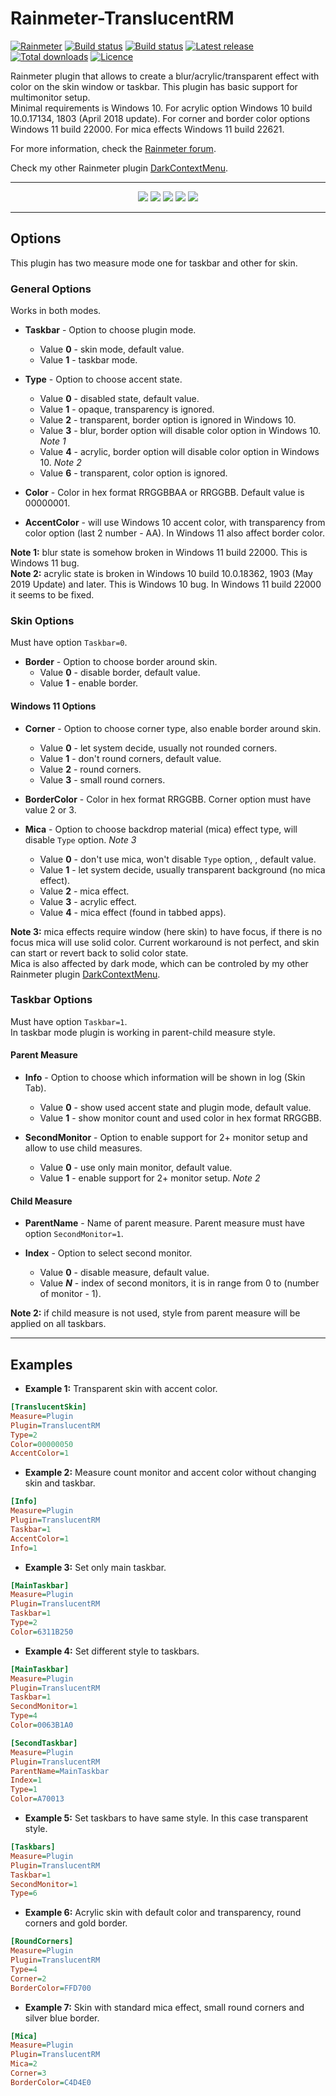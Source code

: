 # Rainmeter-TranslucentRM

[![Rainmeter](https://img.shields.io/badge/Rainmeter-Plugin-blue.svg?&logo=rainmeter)](https://www.rainmeter.net)
[![Build status](https://img.shields.io/github/actions/workflow/status/ozone10/Rainmeter-TranslucentRM/build.yml?branch=master&logo=Github)](https://github.com/ozone10/Rainmeter-TranslucentRM/actions)
[![Build status](https://img.shields.io/appveyor/ci/ozone10/Rainmeter-TranslucentRM/master?logo=Appveyor)](https://ci.appveyor.com/project/ozone10/rainmeter-translucentrm)
[![Latest release](https://img.shields.io/github/v/release/ozone10/Rainmeter-TranslucentRM?include_prereleases)](https://github.com/ozone10/Rainmeter-TranslucentRM/releases/latest)
[![Total downloads](https://img.shields.io/github/downloads/ozone10/Rainmeter-TranslucentRM/total.svg)](https://github.com/ozone10/Rainmeter-TranslucentRM/releases)
[![Licence](https://img.shields.io/github/license/ozone10/Rainmeter-TranslucentRM?color=9cf)](https://www.gnu.org/licenses/gpl-3.0.en.html)

Rainmeter plugin that allows to create a blur/acrylic/transparent effect with color on the skin window or taskbar. This plugin has basic support for multimonitor setup.  
Minimal requirements is Windows 10. For acrylic option Windows 10 build 10.0.17134, 1803 (April 2018 update). For corner and border color options Windows 11 build 22000. For mica effects Windows 11 build 22621.

For more information, check the [Rainmeter forum](https://forum.rainmeter.net/viewtopic.php?f=128&p=165921).

Check my other Rainmeter plugin [DarkContextMenu](https://github.com/ozone10/Rainmeter-DarkContextMenu).

* * *

<p align="center">
<img src="https://i.imgur.com/aaIuWs1.png">
  <img src="https://i.imgur.com/jyUrTar.png">
  <img src="https://i.imgur.com/zYt37SA.png">
  <img src="https://i.imgur.com/EJGMumj.png">
  <img src="https://i.imgur.com/Qj7ePGZ.png">
</p>

* * *

## Options

This plugin has two measure mode one for taskbar and other for skin.

### General Options

Works in both modes.

- **Taskbar** - Option to choose plugin mode.

  - Value **0** - skin mode, default value.
  - Value **1** - taskbar mode.

- **Type** - Option to choose accent state.

  - Value **0** - disabled state, default value.
  - Value **1** - opaque, transparency is ignored.
  - Value **2** - transparent, border option is ignored in Windows 10.
  - Value **3** - blur, border option will disable color option in Windows 10. _Note 1_
  - Value **4** - acrylic, border option will disable color option in Windows 10. _Note 2_
  - Value **6** - transparent, color option is ignored.

- **Color** - Color in hex format RRGGBBAA or RRGGBB. Default value is 00000001.

- **AccentColor** - will use Windows 10 accent color, with transparency from color option (last 2 number - AA). In Windows 11 also affect border color.

**Note 1:** blur state is somehow broken in Windows 11 build 22000. This is Windows 11 bug.  
**Note 2:** acrylic state is broken in Windows 10 build 10.0.18362, 1903 (May 2019 Update) and later. This is Windows 10 bug. In Windows 11 build 22000 it seems to be fixed.

### Skin Options

Must have option `Taskbar=0`.

- **Border** - Option to choose border around skin.
  - Value **0** - disable border, default value.
  - Value **1** - enable border.

#### Windows 11 Options

- **Corner** - Option to choose corner type, also enable border around skin.
  - Value **0** - let system decide, usually not rounded corners.
  - Value **1** - don't round corners, default value.
  - Value **2** - round corners.
  - Value **3** - small round corners.

- **BorderColor** - Color in hex format RRGGBB. Corner option must have value 2 or 3.

- **Mica** - Option to choose backdrop material (mica) effect type, will disable `Type` option. _Note 3_
  - Value **0** - don't use mica, won't disable `Type` option, , default value.
  - Value **1** - let system decide, usually transparent background (no mica effect).
  - Value **2** - mica effect.
  - Value **3** - acrylic effect.
  - Value **4** - mica effect (found in tabbed apps).

**Note 3:** mica effects require window (here skin) to have focus, if there is no focus mica will use solid color. Current workaround is not perfect, and skin can start or revert back to solid color state.  
Mica is also affected by dark mode, which can be controled by my other Rainmeter plugin [DarkContextMenu](https://github.com/ozone10/Rainmeter-DarkContextMenu).

### Taskbar Options

Must have option `Taskbar=1`.  
In taskbar mode plugin is working in parent-child measure style.

#### Parent Measure

- **Info** - Option to choose which information will be shown in log (Skin Tab).

  - Value **0** - show used accent state and plugin mode, default value.
  - Value **1** - show monitor count and used color in hex format RRGGBB.

- **SecondMonitor** - Option to enable support for 2+ monitor setup and allow to use child measures.
  - Value **0** - use only main monitor, default value.
  - Value **1** - enable support for 2+ monitor setup. _Note 2_

#### Child Measure

- **ParentName** - Name of parent measure. Parent measure must have option `SecondMonitor=1`.

- **Index** - Option to select second monitor.
  - Value **0** - disable measure, default value.
  - Value **_N_** - index of second monitors, it is in range from 0 to (number of monitor - 1).  

**Note 2:** if child measure is not used, style from parent measure will be applied on all taskbars.

* * *

## Examples

- **Example 1:**
    Transparent skin with accent color.

```ini
[TranslucentSkin]
Measure=Plugin
Plugin=TranslucentRM
Type=2
Color=00000050
AccentColor=1
```

- **Example 2:**
    Measure count monitor and accent color without changing skin and taskbar.

```ini
[Info]
Measure=Plugin
Plugin=TranslucentRM
Taskbar=1
AccentColor=1
Info=1
```

- **Example 3:**
    Set only main taskbar.

```ini
[MainTaskbar]
Measure=Plugin
Plugin=TranslucentRM
Taskbar=1
Type=2
Color=6311B250
```

- **Example 4:**
    Set different style to taskbars.

```ini
[MainTaskbar]
Measure=Plugin
Plugin=TranslucentRM
Taskbar=1
SecondMonitor=1
Type=4
Color=0063B1A0

[SecondTaskbar]
Measure=Plugin
Plugin=TranslucentRM
ParentName=MainTaskbar
Index=1
Type=1
Color=A70013
```

- **Example 5:**
    Set taskbars to have same style. In this case transparent style.

```ini
[Taskbars]
Measure=Plugin
Plugin=TranslucentRM
Taskbar=1
SecondMonitor=1
Type=6
```

- **Example 6:**
    Acrylic skin with default color and transparency, round corners and gold border.

```ini
[RoundCorners]
Measure=Plugin
Plugin=TranslucentRM
Type=4
Corner=2
BorderColor=FFD700
```

- **Example 7:**
    Skin with standard mica effect, small round corners and silver blue border.

```ini
[Mica]
Measure=Plugin
Plugin=TranslucentRM
Mica=2
Corner=3
BorderColor=C4D4E0
```
